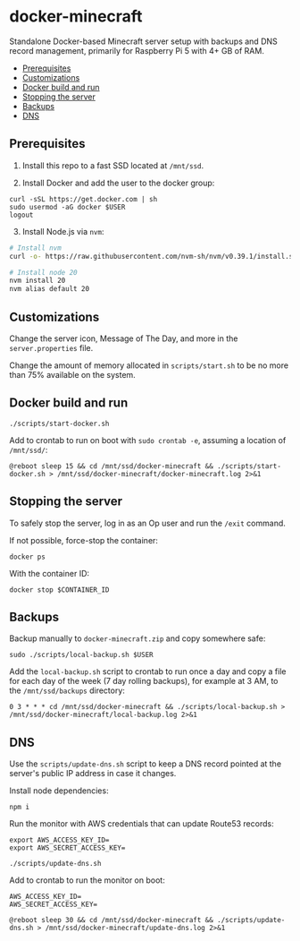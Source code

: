 # docker-minecraft

Standalone Docker-based Minecraft server setup with backups and DNS record
management, primarily for Raspberry Pi 5 with 4+ GB of RAM.

* [Prerequisites](#prerequisites)
* [Customizations](#customizations)
* [Docker build and run](#docker-build-and-run)
* [Stopping the server](#stopping-the-server)
* [Backups](#backups)
* [DNS](#dns)

## Prerequisites

1. Install this repo to a fast SSD located at `/mnt/ssd`.

2. Install Docker and add the user to the docker group:

```
curl -sSL https://get.docker.com | sh
sudo usermod -aG docker $USER
logout
```

3. Install Node.js via `nvm`:

```bash
# Install nvm
curl -o- https://raw.githubusercontent.com/nvm-sh/nvm/v0.39.1/install.sh | bash

# Install node 20
nvm install 20
nvm alias default 20
```

## Customizations

Change the server icon, Message of The Day, and more in the `server.properties`
file.

Change the amount of memory allocated in `scripts/start.sh` to be no more than
75% available on the system.

## Docker build and run

```shell
./scripts/start-docker.sh
```

Add to crontab to run on boot with `sudo crontab -e`, assuming a location of
`/mnt/ssd/`:

```
@reboot sleep 15 && cd /mnt/ssd/docker-minecraft && ./scripts/start-docker.sh > /mnt/ssd/docker-minecraft/docker-minecraft.log 2>&1
```

## Stopping the server

To safely stop the server, log in as an Op user and run the `/exit` command.

If not possible, force-stop the container:

```
docker ps
```

With the container ID:

```
docker stop $CONTAINER_ID
```

## Backups

Backup manually to `docker-minecraft.zip` and copy somewhere safe:

```shell
sudo ./scripts/local-backup.sh $USER
```

Add the `local-backup.sh` script to crontab to run once a day and copy a file
for each day of the week (7 day rolling backups), for example at 3 AM, to the
`/mnt/ssd/backups` directory:

```
0 3 * * * cd /mnt/ssd/docker-minecraft && ./scripts/local-backup.sh > /mnt/ssd/docker-minecraft/local-backup.log 2>&1
```

## DNS

Use the `scripts/update-dns.sh` script to keep a DNS record pointed at the
server's public IP address in case it changes.

Install node dependencies:

```
npm i
```

Run the monitor with AWS credentials that can update Route53 records:

```shell
export AWS_ACCESS_KEY_ID=
export AWS_SECRET_ACCESS_KEY=

./scripts/update-dns.sh
```

Add to crontab to run the monitor on boot:

```
AWS_ACCESS_KEY_ID=
AWS_SECRET_ACCESS_KEY=

@reboot sleep 30 && cd /mnt/ssd/docker-minecraft && ./scripts/update-dns.sh > /mnt/ssd/docker-minecraft/update-dns.log 2>&1
```
